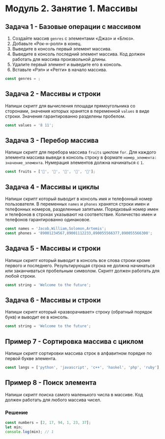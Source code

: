 # Модуль 2. Занятие 1. Массивы

## Задача 1 - Базовые операции с массивом

1. Создайте массив `genres` с элементами «Джаз» и «Блюз».
2. Добавьте «Рок-н-ролл» в конец.
3. Выведите в консоль первый элемент массива.
4. Выведите в консоль последний элемент массива. Код должен работать для массива
   произвольной длины.
5. Удалите первый элемент и выведите его в консоль.
6. Вставьте «Рэп» и «Регги» в начало массива.

```js
const genres = ;
```

## Задача 2 - Массивы и строки

Напиши скрипт для вычисления площади прямоугольника со сторонами, значения
которых хранятся в переменной `values` в виде строки. Значения гарантированно
разделены пробелом.

```js
const values = '8 11';
```

## Задача 3 - Перебор массива

Напиши скрипт для перебора массива `fruits` циклом `for`. Для каждого элемента
массива выведи в консоль строку в формате `номер_элемента: значение_элемента`.
Нумерация элементов должна начинаться с `1`.

```js
const fruits = ['🍎', '🍇', '🍑', '🍌', '🍋'];
```

## Задача 4 - Массивы и циклы

Напиши скрипт который выводит в консоль имя и телефонный номер пользователя. В
переменных `names` и `phones` хранятся строки имен и телефонных номеров,
разделенные запятыми. Порядковый номер имен и телефонов в строках указывают на
соответствие. Количество имен и телефонов гарантированно одинаковое.

```js
const names = 'Jacob,William,Solomon,Artemis';
const phones = '89001234567,89001112233,890055566377,890055566300';
```

## Задача 5 - Массивы и строки

Напиши скрипт который выводит в консоль все слова строки кроме первого и
последнего. Результирующая строка не должна начинаться или заканчиваться
пробельным символом. Скрипт должен работать для любой строки.

```js
const string = 'Welcome to the future';
```

## Задача 6 - Массивы и строки

Напиши скрипт который «разворачивает» строку (обратный порядок букв) и выводит
ее в консоль.

```js
const string = 'Welcome to the future';
```

## Пример 7 - Сортировка массива с циклом

Напиши скрипт сортировки массива строк в алфавитном порядке по первой букве
элемента.

```js
const langs = ['python', 'javascript', 'c++', 'haskel', 'php', 'ruby'];
```

## Пример 8 - Поиск элемента

Напиши скрипт поиска самого маленького числа в массиве. Код должен работать для
любого массива чисел.

### Решение

```js
const numbers = [2, 17, 94, 1, 23, 37];
let min;
console.log(min); // 1
```

